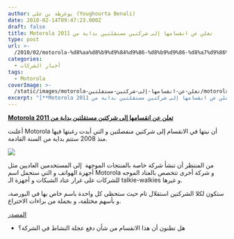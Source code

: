 ```yaml
---
author: يوغرطة بن علي (Youghourta Benali)
date: 2010-02-14T09:47:23.000Z
draft: false
title: Motorola تعلن عن انقسامها إلى شركتين مستقلتين بداية من 2011
type: post
url: >-
  /2010/02/motorola-%d8%aa%d8%b9%d9%84%d9%86-%d8%b9%d9%86-%d8%a7%d9%86%d9%82%d8%b3%d8%a7%d9%85%d9%87%d8%a7-%d8%a5%d9%84%d9%89-%d8%b4%d8%b1%d9%83%d8%aa%d9%8a%d9%86-%d9%85%d8%b3%d8%aa%d9%82%d9%84%d8%aa%d9%8a%d9%86/
categories:
  - أخبار الشركات
tags:
  - Motorola
coverImage: >-
  /static/images/motorola-تعلن-عن-انقسامها-إلى-شركتين-مستقلتين/motorola_split.jpg
excerpt: "[**Motorola تعلن عن انقسامها إلى شركتين مستقلتين بداية من 2011**](https://www.it-scoop.com/2010/02/motorola-%d8%aa%d8%b9%d9%84%d9%86-%d8%b9%d9%86-%d8%a7%d9%86%d9%82%d8%b3%d8%a7%d9%85%d9%87%d8%a7-%d8%a5%d9%84%d9%89-%d8%b4%d8%b1%d9%83%d8%aa%d9%8a%d9%86-%d9%85%d8%b3%d8%aa%d9%82%d9%84%d8%aa%d9%8a%d9%86/)\n\nأعلنت Motorola أن نيتها في الانقسام إلى شركتين منفصلتين و التي أبدت رغبتها فيها منذ 2008 ستتم بداية من السنة القادمة.\n\n\n\nمن المنتظر أن تنشأ شركة خاصة بالمنتجات الموجهة \_إلى المستخدمين العاديين"
---
```

[**Motorola تعلن عن انقسامها إلى شركتين مستقلتين بداية من 2011**](https://www.it-scoop.com/2010/02/motorola-%d8%aa%d8%b9%d9%84%d9%86-%d8%b9%d9%86-%d8%a7%d9%86%d9%82%d8%b3%d8%a7%d9%85%d9%87%d8%a7-%d8%a5%d9%84%d9%89-%d8%b4%d8%b1%d9%83%d8%aa%d9%8a%d9%86-%d9%85%d8%b3%d8%aa%d9%82%d9%84%d8%aa%d9%8a%d9%86/)

أعلنت Motorola أن نيتها في الانقسام إلى شركتين منفصلتين و التي أبدت رغبتها فيها منذ 2008 ستتم بداية من السنة القادمة.

![](/static/images/motorola-تعلن-عن-انقسامها-إلى-شركتين-مستقلتين/motorola_split.jpg)

من المنتظر أن تنشأ شركة خاصة بالمنتجات الموجهة  إلى المستخدمين العاديين مثل أجهزة الهواتف و التي ستحمل اسم Motorola و شركة أخرى تتخصص بالعتاد الموجه للشركات على غرار عتاد الشبكات و أجهزة الـ talkie-walkies و غيرها.

ستكون لكلا الشركتين استقلال تام حيث ستحظى كل واحدة باسم خاص بها في البورصة، و بأسهم مختلفة، و بجملة من براءات الاختراع.

[المصدر](http://www.forbes.com/2010/02/12/motorola-spinoff-android-markets-equities-telecom-iphone.html?boxes=marketschannelnews)

-   هل تظنون أن هذا الانقسام من شأن دفع عجلة النشاط في الشركة؟
